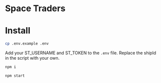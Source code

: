 # Space Traders

# Install

```bash
cp .env.example .env
```

Add your ST_USERNAME and ST_TOKEN to the `.env` file. Replace the shipId in the script with your own.

```bash
npm i
```

```bash
npm start
```